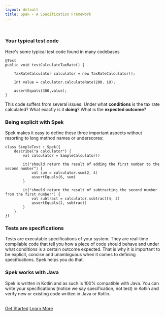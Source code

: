 ```yaml
---
layout: default
title: Spek - A Specification Framework
---
```




<br/>

### Your typical test code
Here's some typical test code found in many codebases

```
@Test
public void testCalculateTaxRate() {

    TaxRateCalculator calculator = new TaxRateCalculator();

    Int value = calculator.calculateRate(200, 10);

    assertEquals(300,value);
}
```

This code suffers from several issues. Under what **conditions** is the tax rate calculated? What exactly is it **doing**? What is the **expected outcome**?


### Being explicit with Spek

Spek makes it easy to define these three important aspects without resorting to long method names or underscores:

```
class SimpleTest : Spek({
    describe("a calculator") {
        val calculator = SampleCalculator()

        it("should return the result of adding the first number to the second number") {
            val sum = calculator.sum(2, 4)
            assertEquals(6, sum)
        }

        it("should return the result of subtracting the second number from the first number") {
            val subtract = calculator.subtract(4, 2)
            assertEquals(2, subtract)
        }
    }
})
```

### Tests are specifications

Tests are executable specifications of your system. They are real-time compilable code that tell you how a piece of code should behave and under what conditions is a certain
outcome expected. That is why it is important to be explicit, concise and unambiguous when it comes to defining specifications. Spek helps you do that.

### Spek works with Java

Spek is written in Kotlin and as such is 100% compatible with Java. You can write your specifications (notice we say specification, not test) in Kotlin and
verify new or existing code written in Java or Kotlin.

<br/>
<a href="{{ site.baseurl }}/download.html" class="btn btn-success btn-lg">Get Started</a>
<a href="{{ site.baseurl }}/docs.html" class="btn btn-primary btn-lg">Learn More</a>

